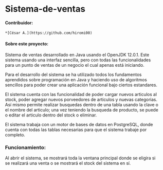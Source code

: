 # Sistema-de-ventas

#### Contribuidor:
    *[César A.](https://github.com/hiromi00)
    
#### Sobre este proyecto:
Sistema de ventas desarrollado en Java usando el OpenJDK 12.0.1. Este sistema usando una interfaz sencilla, pero con todas las funcionalidades para un punto de ventas de un negocio el cual apenas está iniciando.   

Para el desarrollo del sistema se ha utilizado todos los fundamentos aprendidos sobre programación en Java y haciendo uso de algoritmos sencillos para poder crear una aplicación funcional bajo ciertos estandares.            

El sistema cuenta con las funcionalidad de poder cargar nuevos articulos al stock, poder agregar nuevos porveedores de 
articulos y nuevas categorias. Así mismo permite realizar busquedas dentro de una tabla usando la clave o el nombre del articulo; una vez teniendo la busqueda de producto, se puede o editar el articulo dentro del stock o eliminar.

El sistema trabaja con un motor de bases de datos en PostgreSQL, donde cuenta con todas las tablas necesarias para que el sistema trabaje por completo.

### Funcionamiento:
Al abrir el sistema, se mostrará toda la ventana principal donde se eligira si se realizará una venta o se mostrará el stock del sistema en sí.

